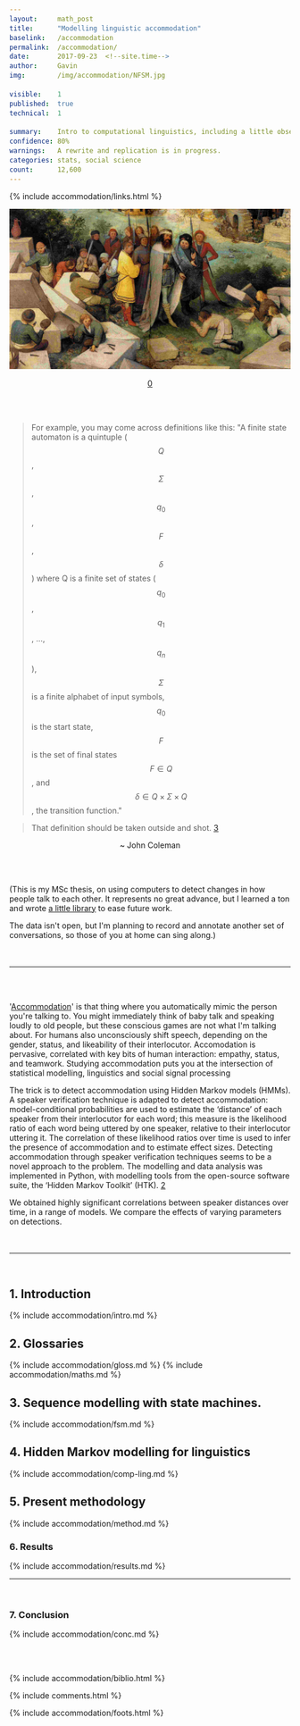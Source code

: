 ```yaml
---
layout: 	math_post
title:  	"Modelling linguistic accommodation"
baselink:	/accommodation
permalink:	/accommodation/
date:   	2017-09-23  <!--site.time-->
author:		Gavin	
img:		/img/accommodation/NFSM.jpg

visible:	1
published: 	true
technical:	1

summary:	Intro to computational linguistics, including a little observational study. 
confidence: 80%
warnings: 	A rewrite and replication is in progress.
categories: stats, social science
count: 		12,600
---
```


{%  include accommodation/links.html %}


<center><img src="/img/bruegel.jpg" />

<a href="#fn:0" id="fnref:0">0</a>
<br>

</center><br><br>


> For example, you may come across definitions like this: "A finite state automaton
is a quintuple ($$Q$$, $$\Sigma$$ , $$q_0$$, $$F$$, $$\delta$$) where Q is a finite set of states ($$q_0$$, $$q_1$$, ..., $$q_n$$ ), $$\Sigma$$ is a
finite alphabet of input symbols, $$q_0$$ is the start state, $$F$$ is the set of final states $$F \in Q$$, and $$\delta \in Q \times \Sigma \times Q$$, the transition function."

> That definition should be taken outside and shot.  <a href="#fn:3" id="fnref:3">3</a>

<center>~ John Coleman</center>

<br><br>

(This is my MSc thesis, on using computers to detect changes in how people talk to each other. It represents no great advance, but I learned a ton and wrote <a href="{{py2htk}}">a little library</a> to ease future work. 

The data isn't open, but I'm planning to record and annotate another set of conversations, so those of you at home can sing along.)<br><br><br>

<hr />
<br><br>

'<a href="{{cat}}">Accommodation</a>' is that thing where you automatically mimic the person you're talking to. You might immediately think of baby talk and speaking loudly to old people, but these conscious games are not what I'm talking about. For humans also unconsciously shift speech, depending on the gender, status, and likeability of their interlocutor. Accomodation is pervasive, correlated with key bits of human interaction: empathy, status, and teamwork. Studying accommodation puts you at the intersection of statistical modelling, linguistics and social signal processing

The trick is to detect accommodation using Hidden Markov models (HMMs). A speaker verification technique is adapted to detect accommodation: model-conditional probabilities are used to estimate the ‘distance’ of each speaker from their interlocutor for each word; this measure is the likelihood ratio of each word being uttered by one speaker, relative to their interlocutor uttering it. The correlation of these likelihood ratios over time is used to infer the presence of accommodation and to estimate effect sizes. Detecting accommodation through speaker verification techniques seems to be a novel approach to the problem.
The modelling and data analysis was implemented in Python, with modelling tools from the open-source software suite, the ‘Hidden Markov Toolkit’ (HTK). <a href="#fn:2" id="fnref:2">2</a>

We obtained highly significant correlations between speaker distances over time, in a range of models. We compare the effects of varying parameters on detections.<br><br><br>


<hr /><br>


<h2>1. Introduction</h2>

{%		include accommodation/intro.md		%}


<h2>2. Glossaries</h2>

{%		include accommodation/gloss.md		%}
{%		include accommodation/maths.md		%}


<h2>3. Sequence modelling with state machines.</h2>

{%		include accommodation/fsm.md		%}


<h2>4. Hidden Markov modelling for linguistics</h2>

{%		include accommodation/comp-ling.md		%}



<h2>5. Present methodology</h2>

{%		include accommodation/method.md	%}


<h3>6. Results </h3>

{%		include accommodation/results.md	%}


<hr /><br>

<h3>7. Conclusion</h3>

{%		include accommodation/conc.md	%}


<br><br>

{%  	include accommodation/biblio.html %}

{%  	include comments.html %}

{%  	include accommodation/foots.html %}

